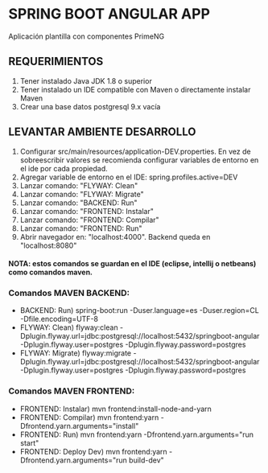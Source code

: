 
# SPRING BOOT ANGULAR APP
Aplicación plantilla con componentes PrimeNG

## REQUERIMIENTOS
1) Tener instalado Java JDK 1.8 o superior
2) Tener instalado un IDE compatible con Maven o directamente instalar Maven
3) Crear una base datos postgresql 9.x vacía

## LEVANTAR AMBIENTE DESARROLLO
1) Configurar src/main/resources/application-DEV.properties. En vez de sobreescribir valores se recomienda configurar variables de entorno en el ide por cada propiedad.
2) Agregar variable de entorno en el IDE: spring.profiles.active=DEV
3) Lanzar comando: "FLYWAY: Clean"
4) Lanzar comando: "FLYWAY: Migrate"
5) Lanzar comando: "BACKEND: Run"
6) Lanzar comando: "FRONTEND: Instalar"
7) Lanzar comando: "FRONTEND: Compilar"
8) Lanzar comando: "FRONTEND: Run"
9) Abrir navegador en: "localhost:4000". Backend queda en "localhost:8080"

#### NOTA: estos comandos se guardan en el IDE (eclipse, intellij o netbeans) como comandos maven.

### Comandos MAVEN BACKEND:
* BACKEND: Run) spring-boot:run -Duser.language=es -Duser.region=CL -Dfile.encoding=UTF-8
* FLYWAY: Clean) flyway:clean -Dplugin.flyway.url=jdbc:postgresql://localhost:5432/springboot-angular -Dplugin.flyway.user=postgres -Dplugin.flyway.password=postgres
* FLYWAY: Migrate) flyway:migrate -Dplugin.flyway.url=jdbc:postgresql://localhost:5432/springboot-angular -Dplugin.flyway.user=postgres -Dplugin.flyway.password=postgres


### Comandos MAVEN FRONTEND:
* FRONTEND: Instalar) mvn frontend:install-node-and-yarn
* FRONTEND: Compilar) mvn frontend:yarn -Dfrontend.yarn.arguments="install"
* FRONTEND: Run) mvn frontend:yarn -Dfrontend.yarn.arguments="run start"
* FRONTEND: Deploy Dev) mvn frontend:yarn -Dfrontend.yarn.arguments="run build-dev" 



